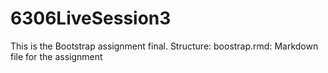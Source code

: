 # 6306LiveSession3

This is the Bootstrap assignment final.
Structure:
boostrap.rmd: Markdown file for the assignment
